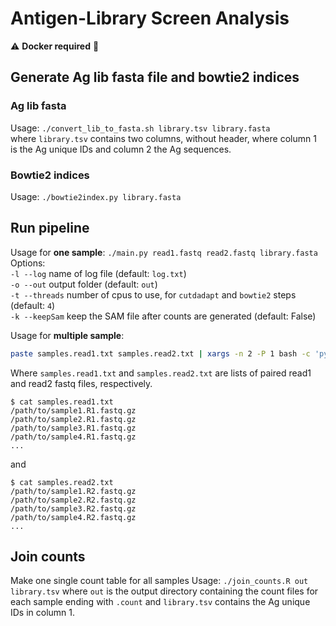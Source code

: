 # Antigen-Library Screen Analysis

⚠️ **Docker required** 🐳

## Generate Ag lib fasta file and bowtie2 indices

### Ag lib fasta
Usage: 
`./convert_lib_to_fasta.sh library.tsv library.fasta` <br>
where `library.tsv` contains two columns, without header, where column 1 is the Ag unique IDs and column 2 the Ag sequences.

### Bowtie2 indices

Usage: 
`./bowtie2index.py library.fasta` <br>

## Run pipeline

Usage for **one sample**: 
```./main.py read1.fastq read2.fastq library.fasta``` <br>
Options: <br>
`-l --log` name of log file (default: `log.txt`) <br>
`-o --out` output folder (default: `out`) <br>
`-t --threads` number of cpus to use, for `cutdadapt` and `bowtie2` steps (default: `4`) <br>
`-k --keepSam` keep the SAM file after counts are generated (default: False)

Usage for **multiple sample**: <br>
```bash
paste samples.read1.txt samples.read2.txt | xargs -n 2 -P 1 bash -c 'python3 main.py "$0" "$1" library.fasta -t 12'
```
Where `samples.read1.txt` and `samples.read2.txt` are lists of paired read1 and read2 fastq files, respectively.
```
$ cat samples.read1.txt
/path/to/sample1.R1.fastq.gz
/path/to/sample2.R1.fastq.gz
/path/to/sample3.R1.fastq.gz
/path/to/sample4.R1.fastq.gz
...
```
and
```
$ cat samples.read2.txt
/path/to/sample1.R2.fastq.gz
/path/to/sample2.R2.fastq.gz
/path/to/sample3.R2.fastq.gz
/path/to/sample4.R2.fastq.gz
...
```
## Join counts

Make one single count table for all samples
Usage: `./join_counts.R out library.tsv`
where `out` is the output directory containing the count files for each sample ending with `.count` and `library.tsv` contains the Ag unique IDs in column 1.